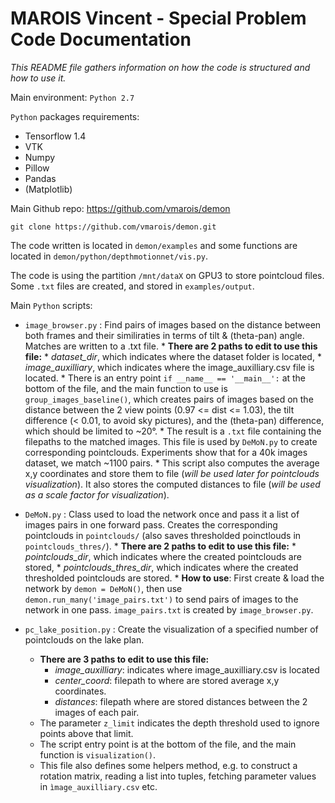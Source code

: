 # MAROIS Vincent - Special Problem Code Documentation

_This README file gathers information on how the code is structured and how to use it._

Main environment: `Python 2.7`

`Python` packages requirements:
* Tensorflow 1.4
* VTK
* Numpy
* Pillow
* Pandas
* (Matplotlib)

Main Github repo: https://github.com/vmarois/demon

    git clone https://github.com/vmarois/demon.git


The code written is located in `demon/examples` and some functions are located in `demon/python/depthmotionnet/vis.py`.

The code is using the partition `/mnt/dataX` on GPU3 to store pointcloud files. Some `.txt` files are created, and stored in `examples/output`.

Main `Python` scripts:
    
* `image_browser.py` : Find pairs of images based on the distance between both frames and their similiraties in terms of tilt & (theta-pan) angle. Matches are written to a .txt file.
        * **There are 2 paths to edit to use this file:** 
            * *dataset_dir*, which indicates where the dataset folder is located,
            * *image_auxilliary*, which indicates where the image_auxilliary.csv file is located. 
        * There is an entry point `if __name__ == '__main__':` at the bottom of the file, and the main function to use is `group_images_baseline()`, which creates pairs of images based on the distance between the 2 view points (0.97 <= dist <= 1.03), the tilt difference (< 0.01, to avoid sky pictures), and the (theta-pan) difference, which should be limited to ~20°.
        * The result is a `.txt` file containing the filepaths to the matched images. This file is used by `DeMoN.py` to create corresponding pointclouds. Experiments show that for a 40k images dataset, we match ~1100 pairs.
        * This script also computes the average x,y coordinates and store them to file (*will be used later for pointclouds visualization*). It also stores the computed distances to file (*will be used as a scale factor for visualization*).

* `DeMoN.py` : Class used to load the network once and pass it a list of images pairs in one forward pass. Creates the corresponding pointclouds in `pointclouds/` (also saves thresholded poinctlouds in `pointclouds_thres/`).
        * **There are 2 paths to edit to use this file:**
            * *pointclouds_dir*, which indicates where the created pointclouds are stored,
            * *pointclouds_thres_dir*, which indicates where the created thresholded pointclouds are stored.
        * **How to use**: First create & load the network by `demon = DeMoN()`, then use `demon.run_many('image_pairs.txt')` to send pairs of images to the network in one pass. `image_pairs.txt` is created by `image_browser.py`. 

* `pc_lake_position.py` : Create the visualization of a specified number of pointclouds on the lake plan.
    * **There are 3 paths to edit to use this file:**
        * *image_auxilliary*: indicates where image_auxilliary.csv is located
        * *center_coord*: filepath to where are stored average x,y coordinates.
        * *distances*: filepath where are stored distances between the 2 images of each pair.
    * The parameter `z_limit` indicates the depth threshold used to ignore points above that limit.
    * The script entry point is at the bottom of the file, and the main function is `visualization()`.
    * This file also defines some helpers method, e.g. to construct a rotation matrix, reading a list into tuples, fetching parameter values in `ìmage_auxilliary.csv` etc.
